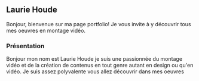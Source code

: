 ## Laurie Houde ##



Bonjour, bienvenue sur ma page portfolio! Je vous invite à y découvrir tous mes oeuvres en montage vidéo.


### Présentation ###

Bonjour mon nom est Laurie Houde je suis une passionnée du montage vidéo et de la création de contenus en tout genre autant en design ou qu'en vidéo. Je suis assez polyvalente vous allez découvrir dans mes oeuvres 
